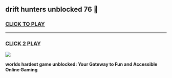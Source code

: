 
## drift hunters unblocked 76 👋
<h3>
<a href="https://premium.freeplayer.one?title=drift_hunters_unblocked_76&ref=13F">CLICK TO PLAY</a></h3>
<hr>

<h3>
<a href="https://premium.freeplayer.one?title=drift_hunters_unblocked_76&ref=13F">CLICK 2 PLAY</a>
  
</h3>

<a href="https://premium.freeplayer.one?title=drift_hunters_unblocked_76&ref=12F/"><img src="https://clearcache.store/games.png"></a>


**worlds hardest game unblocked: Your Gateway to Fun and Accessible Online Gaming**

